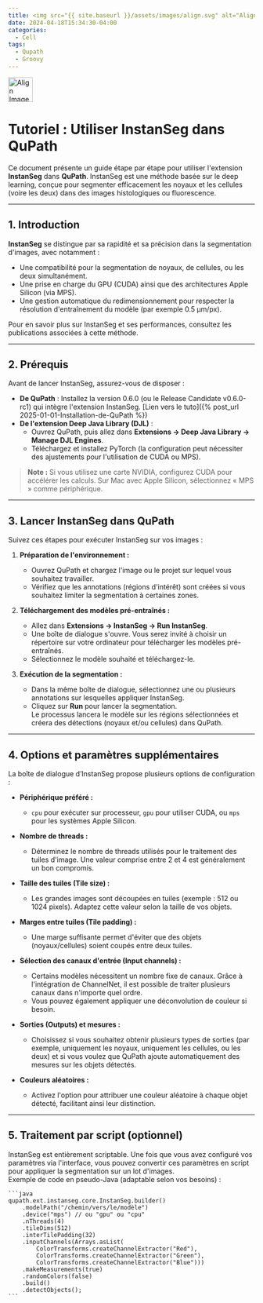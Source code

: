 ```yaml
---
title: <img src="{{ site.baseurl }}/assets/images/align.svg" alt="Align Image" width="50"> "<img src="{{ site.baseurl }}/assets/images/align.svg" alt="Align Image" width="50"> Comment detecter des cellules dans Qupath"
date: 2024-04-18T15:34:30-04:00
categories:
  - Cell
tags:
  - Qupath
  - Groovy
---
```


<img src="{{ site.baseurl }}/assets/images/align.svg" alt="Align Image" width="50">

# Tutoriel : Utiliser InstanSeg dans QuPath

Ce document présente un guide étape par étape pour utiliser l'extension **InstanSeg** dans **QuPath**. InstanSeg est une méthode basée sur le deep learning, conçue pour segmenter efficacement les noyaux et les cellules (voire les deux) dans des images histologiques ou fluorescence.

---

## 1. Introduction

**InstanSeg** se distingue par sa rapidité et sa précision dans la segmentation d'images, avec notamment :
- Une compatibilité pour la segmentation de noyaux, de cellules, ou les deux simultanément.
- Une prise en charge du GPU (CUDA) ainsi que des architectures Apple Silicon (via MPS).
- Une gestion automatique du redimensionnement pour respecter la résolution d'entraînement du modèle (par exemple 0.5 µm/px).

Pour en savoir plus sur InstanSeg et ses performances, consultez les publications associées à cette méthode.

---

## 2. Prérequis

Avant de lancer InstanSeg, assurez-vous de disposer :
- **De QuPath** : Installez la version 0.6.0 (ou le Release Candidate v0.6.0-rc1) qui intègre l'extension InstanSeg.
  [Lien vers le tuto]({% post_url 2025-01-01-Installation-de-QuPath %})
- **De l'extension Deep Java Library (DJL)** :  
  - Ouvrez QuPath, puis allez dans **Extensions → Deep Java Library → Manage DJL Engines**.
  - Téléchargez et installez PyTorch (la configuration peut nécessiter des ajustements pour l'utilisation de CUDA ou MPS).

> **Note :** Si vous utilisez une carte NVIDIA, configurez CUDA pour accélérer les calculs. Sur Mac avec Apple Silicon, sélectionnez « MPS » comme périphérique.

---

## 3. Lancer InstanSeg dans QuPath

Suivez ces étapes pour exécuter InstanSeg sur vos images :

1. **Préparation de l'environnement :**  
   - Ouvrez QuPath et chargez l'image ou le projet sur lequel vous souhaitez travailler.
   - Vérifiez que les annotations (régions d'intérêt) sont créées si vous souhaitez limiter la segmentation à certaines zones.

2. **Téléchargement des modèles pré-entraînés :**  
   - Allez dans **Extensions → InstanSeg → Run InstanSeg**.
   - Une boîte de dialogue s'ouvre. Vous serez invité à choisir un répertoire sur votre ordinateur pour télécharger les modèles pré-entraînés.
   - Sélectionnez le modèle souhaité et téléchargez-le.

3. **Exécution de la segmentation :**  
   - Dans la même boîte de dialogue, sélectionnez une ou plusieurs annotations sur lesquelles appliquer InstanSeg.
   - Cliquez sur **Run** pour lancer la segmentation.  
   Le processus lancera le modèle sur les régions sélectionnées et créera des détections (noyaux et/ou cellules) dans QuPath.

---

## 4. Options et paramètres supplémentaires

La boîte de dialogue d’InstanSeg propose plusieurs options de configuration :

- **Périphérique préféré :**  
  - `cpu` pour exécuter sur processeur, `gpu` pour utiliser CUDA, ou `mps` pour les systèmes Apple Silicon.

- **Nombre de threads :**  
  - Déterminez le nombre de threads utilisés pour le traitement des tuiles d'image. Une valeur comprise entre 2 et 4 est généralement un bon compromis.

- **Taille des tuiles (Tile size) :**  
  - Les grandes images sont découpées en tuiles (exemple : 512 ou 1024 pixels). Adaptez cette valeur selon la taille de vos objets.

- **Marges entre tuiles (Tile padding) :**  
  - Une marge suffisante permet d'éviter que des objets (noyaux/cellules) soient coupés entre deux tuiles.

- **Sélection des canaux d'entrée (Input channels) :**  
  - Certains modèles nécessitent un nombre fixe de canaux. Grâce à l'intégration de ChannelNet, il est possible de traiter plusieurs canaux dans n'importe quel ordre.
  - Vous pouvez également appliquer une déconvolution de couleur si besoin.

- **Sorties (Outputs) et mesures :**  
  - Choisissez si vous souhaitez obtenir plusieurs types de sorties (par exemple, uniquement les noyaux, uniquement les cellules, ou les deux) et si vous voulez que QuPath ajoute automatiquement des mesures sur les objets détectés.
  
- **Couleurs aléatoires :**  
  - Activez l'option pour attribuer une couleur aléatoire à chaque objet détecté, facilitant ainsi leur distinction.

---

## 5. Traitement par script (optionnel)

InstanSeg est entièrement scriptable. Une fois que vous avez configuré vos paramètres via l'interface, vous pouvez convertir ces paramètres en script pour appliquer la segmentation sur un lot d'images.  
Exemple de code en pseudo-Java (adaptable selon vos besoins) :

    ```java
    qupath.ext.instanseg.core.InstanSeg.builder()
        .modelPath("/chemin/vers/le/modèle")
        .device("mps") // ou "gpu" ou "cpu"
        .nThreads(4)
        .tileDims(512)
        .interTilePadding(32)
        .inputChannels(Arrays.asList(
            ColorTransforms.createChannelExtractor("Red"),
            ColorTransforms.createChannelExtractor("Green"),
            ColorTransforms.createChannelExtractor("Blue")))
        .makeMeasurements(true)
        .randomColors(false)
        .build()
        .detectObjects();
    ```
